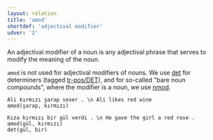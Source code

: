 ```yaml
---
layout: relation
title: 'amod'
shortdef: 'adjectival modifier'
udver: '2'
---
```


An adjectival modifier of a noun is
any adjectival phrase that serves to modify the meaning of the noun.

`amod` is not used for adjectival modifiers of nouns.
We use [det]() for determiners (tagged [tr-pos/DET]()),
and for so-called "bare noun compounds",
where the modifier is a noun, we use [nmod]().

~~~ sdparse
Ali kırmızı şarap sever . \n Ali likes red wine
amod(şarap, kırmızı)
~~~

~~~ sdparse
Kıza kırmızı bir gül verdi . \n He gave the girl a red rose .
amod(gül, kırmızı)
det(gül, bir)
~~~

<!-- Interlanguage links updated Po 6. listopadu 2023, 21:42:26 CET -->
